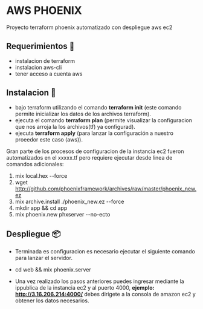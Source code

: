 # AWS PHOENIX
Proyecto terraform phoenix automatizado con despliegue aws ec2

## Requerimientos 📌
* instalacion de terraform
* instalacion aws-cli 
* tener acceso a cuenta aws


## Instalacion 🚀
* bajo terraform utilizando el comando **terraform init** (este comando permite inicializar los datos de los archivos terraform).
* ejecuta el comando **terraform plan** (permite visualizar la configuracion que nos arroja la los archivos(tf) ya configurad).
* ejecuta **terraform apply** (para lanzar la configuración a nuestro proeedor este caso (aws)).

Gran parte de los procesos de configuracion de la instancia ec2 fueron automatizados en el xxxxx.tf pero requiere ejecutar desde linea de comandos adicionales:

1. mix local.hex --force
2. wget http://github.com/phoenixframework/archives/raw/master/phoenix_new.ez
3. mix archive.install ./phoenix_new.ez --force
4. mkdir app && cd app
5. mix phoenix.new phxserver --no-ecto

## Despliegue 📦
* Terminada es configuracion es necesario ejecutar el siguiente comando para lanzar el servidor.
* cd web && mix phoenix.server

* Una vez realizado los pasos anteriores puedes ingresar mediante la ippublica de la instancia ec2 y al puerto 4000, **ejemplo: http://3.16.206.214:4000/** debes dirigete a la consola de amazon ec2 y obtener los datos necesarios.
